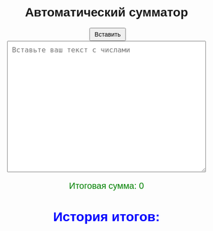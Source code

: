 <!DOCTYPE html>
<html lang="en">
<head>
  <meta charset="UTF-8">
  <meta name="viewport" content="width=device-width, initial-scale=1.0">
  <title>Автоматический сумматор</title>
  <style>
    body {
      font-family: Arial, sans-serif;
      text-align: center;
      margin-top: 50px;
    }
    textarea {
      padding: 10px;
      font-size: 16px;
      width: 90%;
      height: 300px;
    }
    .result, .history {
      margin-top: 20px;
      font-size: 20px;
    }
    .result {
      color: green;
    }
    .history {
      color: blue;
    }
    button {
      padding: 5px 10px;
      font-size: 14px;
      margin-left: 5px;
      cursor: pointer;
    }
  </style>
</head>
<body>
  <h1>Автоматический сумматор</h1>
  <button onclick="pasteText()">Вставить</button>
  <textarea 
    id="numberInput" 
    placeholder="Вставьте ваш текст с числами"
    oninput="updateSum()"></textarea>
  <div class="result">
    <p>Итоговая сумма: <span id="totalSum">0</span></p>
  </div>
  <div class="history">
    <h2>История итогов:</h2>
    <ul id="historyList"></ul>
  </div>

  <script>
    async function pasteText() {
      try {
        // Получаем текст из буфера обмена
        const text = await navigator.clipboard.readText();
        // Вставляем текст в текстовое поле
        document.getElementById("numberInput").value = text;
        // Обновляем сумму после вставки текста
        updateSum();
      } catch (err) {
        alert("Не удалось вставить текст. Проверьте разрешения на доступ к буферу обмена.");
      }
    }

    function updateSum() {
      const input = document.getElementById("numberInput").value;

      // Убираем строки с именами и датами, оставляем только числа
      const cleanedInput = input
        .replace(/^.*\[.*\].*$/gm, "") // Удаляем строки с именами и датами
        .replace(/[^\d\n]/g, "")      // Убираем символы, оставляем только цифры и переносы строк
        .replace(/\n{2,}/g, "\n\n")   // Заменяем несколько переносов строки на двойной перенос
        .trim();                      // Убираем лишние пробелы и переносы в начале и конце

      // Разделяем строки на числа
      const numbers = cleanedInput
        .split(/\n+/)                // Разделяем по переносам строк
        .map(num => parseFloat(num)) // Преобразуем в числа
        .filter(num => !isNaN(num)); // Оставляем только числа

      // Считаем сумму чисел
      const sum = numbers.reduce((acc, num) => acc + num, 0);

      // Обновляем текстовое поле и сумму
      document.getElementById("numberInput").value = cleanedInput; // Показываем очищенный текст
      document.getElementById("totalSum").innerText = sum;         // Обновляем итоговую сумму

      // Автоматически сохраняем итог в истории
      saveToHistory(sum);
    }

    function saveToHistory(sum) {
      if (sum === 0) return; // Пропускаем пустую сумму

      const historyList = document.getElementById("historyList");
      const newHistoryItem = document.createElement("li");

      // Создаем текст с кнопкой удаления
      newHistoryItem.innerHTML = `Итог: ${sum} <button onclick="removeHistoryItem(this)">Удалить</button>`;
      
      // Добавляем новый элемент в список
      historyList.appendChild(newHistoryItem);
    }

    function removeHistoryItem(button) {
      // Удаляем родительский элемент кнопки (li)
      const item = button.parentElement;
      item.remove();
    }
  </script>
</body>
</html>